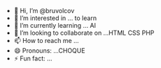 - 👋 Hi, I’m @bruvolcov
- 👀 I’m interested in ... to learn
- 🌱 I’m currently learning ... AI
- 💞️ I’m looking to collaborate on ...HTML CSS PHP
- 📫 How to reach me ...
- 😄 Pronouns: ...CHOQUE
- ⚡ Fun fact: ...

<!---
bruvolcov/bruvolcov is a ✨ special ✨ repository because its `README.md` (this file) appears on your GitHub profile.
You can click the Preview link to take a look at your changes.
--->
